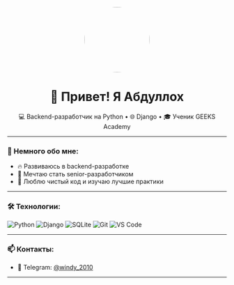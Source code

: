 <!-- Центрированный аватар -->
<p align="center">
  <img src="https://avatars.githubusercontent.com/Абдуллох" width="150" height="150" style="border-radius: 50%;" />
</p>

<h1 align="center">👋 Привет! Я Абдуллох</h1>
<p align="center">
  💻 Backend-разработчик на Python • 🌐 Django • 🎓 Ученик GEEKS Academy
</p>

---

### 🚀 Немного обо мне:
- 🔥 Развиваюсь в backend-разработке
- 🎯 Мечтаю стать senior-разработчиком
- 🧠 Люблю чистый код и изучаю лучшие практики

---

### 🛠️ Технологии:
![Python](https://img.shields.io/badge/-Python-3776AB?style=flat&logo=python&logoColor=white)
![Django](https://img.shields.io/badge/-Django-092E20?style=flat&logo=django)
![SQLite](https://img.shields.io/badge/-SQLite-003B57?style=flat&logo=sqlite)
![Git](https://img.shields.io/badge/-Git-F05032?style=flat&logo=git)
![VS Code](https://img.shields.io/badge/-VS%20Code-007ACC?style=flat&logo=visual-studio-code)

---

### 📫 Контакты:
- 💬 Telegram: [@windy_2010](https://t.me/windy_2010)


---
